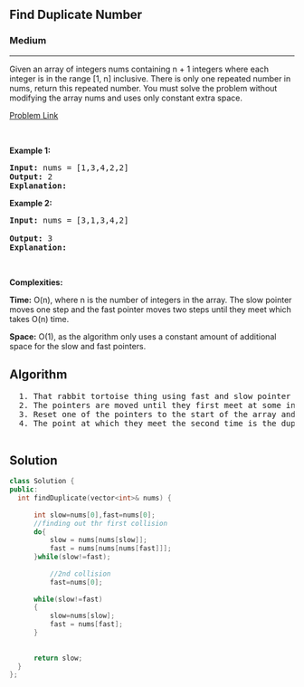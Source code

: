 <h2>Find Duplicate Number</h2>
<h3>Medium</h3><hr>
<div><p>
Given an array of integers nums containing n + 1 integers where each integer is in the range [1, n] inclusive.
There is only one repeated number in nums, return this repeated number.
You must solve the problem without modifying the array nums and uses only constant extra space.

 
</p>


[Problem Link](https://leetcode.com/problems/find-the-duplicate-number/)

<p>&nbsp;</p>
<p><strong>Example 1:</strong></p>

      
 
<pre><strong>Input:</strong> nums = [1,3,4,2,2]
<strong>Output:</strong> 2
<strong>Explanation:</strong> 
</pre>

<p><strong>Example 2:</strong></p>

<pre><strong>Input:</strong> nums = [3,1,3,4,2]
     
<strong>Output:</strong> 3
<strong>Explanation:</strong> 
</pre>

<p>&nbsp;</p>
<p><strong>Complexities:</strong></p>
<strong>Time:</strong> O(n), where n is the number of integers in the array. The slow pointer moves one step and the fast pointer moves two steps until they meet which takes O(n) time. 
  
<strong>Space:</strong> O(1), as the algorithm only uses a constant amount of additional space for the slow and fast pointers.
  <h2> Algorithm </h2>
 <pre>
  1. That rabbit tortoise thing using fast and slow pointer (very similar to find cycle starting point in linked list)
  2. The pointers are moved until they first meet at some intersection point in the cycle.
  3. Reset one of the pointers to the start of the array and move both pointers one step at a time.
  4. The point at which they meet the second time is the duplicate number (start of the cycle). 
  </pre>
  <h2> Solution </h2>
  
  ``` c++ 
class Solution {
public:
    int findDuplicate(vector<int>& nums) {
        
        int slow=nums[0],fast=nums[0];
        //finding out thr first collision
        do{
            slow = nums[nums[slow]];
            fast = nums[nums[nums[fast]]];
        }while(slow!=fast);
        
            //2nd collision
            fast=nums[0];
        
        while(slow!=fast)
        {
            slow=nums[slow];
            fast = nums[fast];
        }
           
        
        return slow;
    }
};
  ```
</div>
